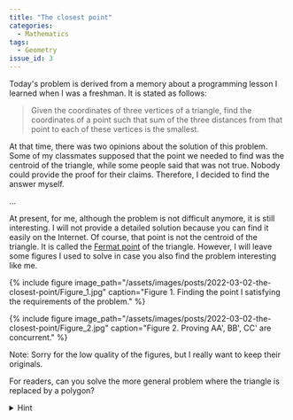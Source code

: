 ```yaml
---
title: "The closest point"
categories:
  - Mathematics
tags:
  - Geometry
issue_id: 3
---
```


Today's problem is derived from a memory about a programming lesson I learned when I was a freshman.
It is stated as follows:

> Given the coordinates of three vertices of a triangle, find the coordinates of a point such that sum of the three distances from that point to each of these vertices is the smallest.

At that time, there was two opinions about the solution of this problem.
Some of my classmates supposed that the point we needed to find was the centroid of the triangle, while some people said that was not true.
Nobody could provide the proof for their claims.
Therefore, I decided to find the answer myself.

...

At present, for me, although the problem is not difficult anymore, it is still interesting.
I will not provide a detailed solution because you can find it easily on the Internet.
Of course, that point is not the centroid of the triangle.
It is called the [Fermat point](https://en.wikipedia.org/wiki/Fermat_point) of the triangle.
However, I will leave some figures I used to solve in case you also find the problem interesting like me.

{% include figure image_path="/assets/images/posts/2022-03-02-the-closest-point/Figure_1.jpg" caption="Figure 1. Finding the point I satisfying the requirements of the problem." %}

{% include figure image_path="/assets/images/posts/2022-03-02-the-closest-point/Figure_2.jpg" caption="Figure 2. Proving AA', BB', CC' are concurrent." %}

Note: Sorry for the low quality of the figures, but I really want to keep their originals.

For readers, can you solve the more general problem where the triangle is replaced by a polygon?

<details>
<summary>Hint</summary>
<li>
The main technique I used is <a href="https://en.wikipedia.org/wiki/Rotation_(mathematics)">rotation</a>.
By applying rotation, I can use a important property: <a href="https://en.wikipedia.org/wiki/Isometry">isometry</a>.
</li>
<li>
In Figure 1, the triangles BCA', ACB', and ICI<sub>A</sub> are equilateral triangles.
</li>
<li>
In Figure 2, the triangles ABC', BCA', CAB', and BB'B" are equilateral triangles.
Besides, I is the intersection point of AA' and BB', while I' is the intersection point of AA' and BB".
</li>
</details>
